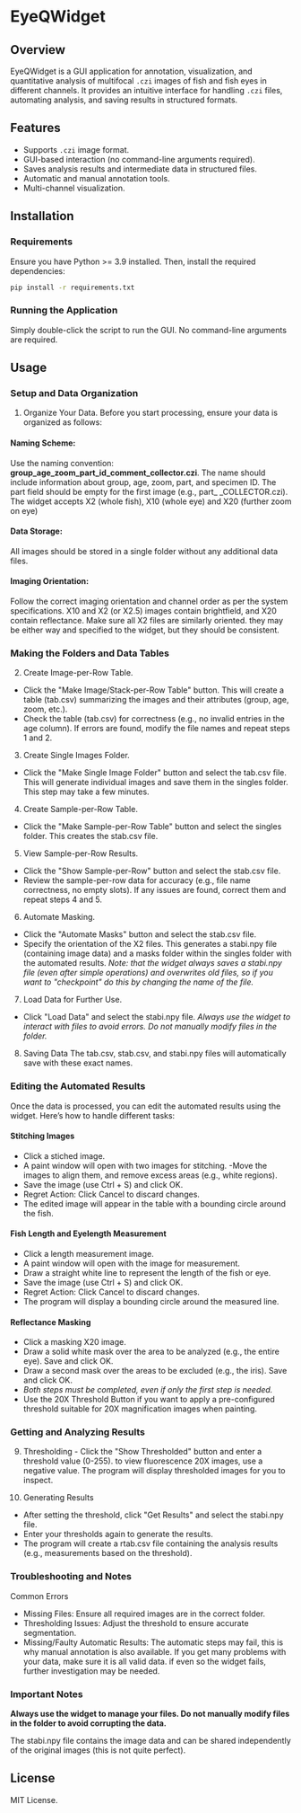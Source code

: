 # EyeQWidget

## Overview
EyeQWidget is a GUI application for annotation, visualization, and quantitative analysis of multifocal `.czi` images of fish and fish eyes in different channels. It provides an intuitive interface for handling `.czi` files, automating analysis, and saving results in structured formats.

## Features
- Supports `.czi` image format.
- GUI-based interaction (no command-line arguments required).
- Saves analysis results and intermediate data in structured files.
- Automatic and manual annotation tools.
- Multi-channel visualization.

## Installation
### Requirements
Ensure you have Python >= 3.9 installed. Then, install the required dependencies:

```sh
pip install -r requirements.txt
```

### Running the Application
Simply double-click the script to run the GUI. No command-line arguments are required.

## Usage
### Setup and Data Organization
1. Organize Your Data. Before you start processing, ensure your data is organized as follows:

#### Naming Scheme:
Use the naming convention: **group_age_zoom_part_id_comment_collector.czi**. The name should include information about group, age, zoom, part, and specimen ID. The part field should be empty for the first image (e.g., part_ _COLLECTOR.czi). The widget accepts X2 (whole fish), X10 (whole eye) and X20 (further zoom on eye)

#### Data Storage:
All images should be stored in a single folder without any additional data files.

#### Imaging Orientation:

Follow the correct imaging orientation and channel order as per the system specifications. X10 and X2 (or X2.5) images contain brightfield, and X20 contain reflectance.
Make sure all X2 files are similarly oriented. they may be either way and specified to the widget, but they should be consistent.

### Making the Folders and Data Tables
2. Create Image-per-Row Table. 
- Click the "Make Image/Stack-per-Row Table" button. This will create a table (tab.csv) summarizing the images and their attributes (group, age, zoom, etc.).
- Check the table (tab.csv) for correctness (e.g., no invalid entries in the age column). If errors are found, modify the file names and repeat steps 1 and 2.

3. Create Single Images Folder. 
- Click the "Make Single Image Folder" button and select the tab.csv file. This will generate individual images and save them in the singles folder. This step may take a few minutes.

4. Create Sample-per-Row Table.
- Click the "Make Sample-per-Row Table" button and select the singles folder. This creates the stab.csv file.

5. View Sample-per-Row Results.
- Click the "Show Sample-per-Row" button and select the stab.csv file.
- Review the sample-per-row data for accuracy (e.g., file name correctness, no empty slots). If any issues are found, correct them and repeat steps 4 and 5.

6. Automate Masking. 
- Click the "Automate Masks" button and select the stab.csv file. 
- Specify the orientation of the X2 files. This generates a stabi.npy file (containing image data) and a masks folder within the singles folder with the automated results.
*Note: that the widget always saves a stabi.npy file (even after simple operations) and overwrites old files, so if you want to "checkpoint" do this by changing the name of the file.*

7. Load Data for Further Use. 
- Click "Load Data" and select the stabi.npy file.
*Always use the widget to interact with files to avoid errors. Do not manually modify files in the folder.*

8. Saving Data
The tab.csv, stab.csv, and stabi.npy files will automatically save with these exact names.

### Editing the Automated Results
Once the data is processed, you can edit the automated results using the widget. Here’s how to handle different tasks:

#### Stitching Images
- Click a stiched image.
- A paint window will open with two images for stitching.
 -Move the images to align them, and remove excess areas (e.g., white regions).
- Save the image (use Ctrl + S) and click OK.
- Regret Action: Click Cancel to discard changes.
- The edited image will appear in the table with a bounding circle around the fish.

#### Fish Length and Eyelength Measurement
- Click a length measurement image.
- A paint window will open with the image for measurement.
- Draw a straight white line to represent the length of the fish or eye.
- Save the image (use Ctrl + S) and click OK.
- Regret Action: Click Cancel to discard changes.
- The program will display a bounding circle around the measured line.

#### Reflectance Masking
- Click a masking X20 image.
- Draw a solid white mask over the area to be analyzed (e.g., the entire eye). Save and click OK.
- Draw a second mask over the areas to be excluded (e.g., the iris). Save and click OK.
- *Both steps must be completed, even if only the first step is needed.*
- Use the 20X Threshold Button if you want to apply a pre-configured threshold suitable for 20X magnification images when painting.

### Getting and Analyzing Results
9. Thresholding - Click the "Show Thresholded" button and enter a threshold value (0-255). to view fluorescence 20X images, use a negative value. The program will display thresholded images for you to inspect.

10. Generating Results
- After setting the threshold, click "Get Results" and select the stabi.npy file.
- Enter your thresholds again to generate the results.
- The program will create a rtab.csv file containing the analysis results (e.g., measurements based on the threshold).

### Troubleshooting and Notes
Common Errors
- Missing Files: Ensure all required images are in the correct folder.
- Thresholding Issues: Adjust the threshold to ensure accurate segmentation.
- Missing/Faulty Automatic Results: The automatic steps may fail, this is why manual annotation is also available. If you get many problems with your data, make sure it is all valid data. if even so the widget fails, further investigation may be needed.

### Important Notes
**Always use the widget to manage your files. Do not manually modify files in the folder to avoid corrupting the data.**

The stabi.npy file contains the image data and can be shared independently of the original images (this is not quite perfect).


## License
MIT License.

